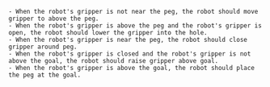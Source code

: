 
    - When the robot's gripper is not near the peg, the robot should move gripper to above the peg.
    - When the robot's gripper is above the peg and the robot's gripper is open, the robot should lower the gripper into the hole.
    - When the robot's gripper is near the peg, the robot should close gripper around peg.
    - When the robot's gripper is closed and the robot's gripper is not above the goal, the robot should raise gripper above goal.
    - When the robot's gripper is above the goal, the robot should place the peg at the goal.